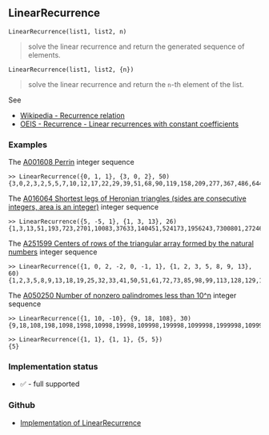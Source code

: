 ## LinearRecurrence

```
LinearRecurrence(list1, list2, n)
```

> solve the linear recurrence and return the generated sequence of elements.

```
LinearRecurrence(list1, list2, {n})
```

> solve the linear recurrence and return the `n`-th element of the list.

See
* [Wikipedia - Recurrence relation](https://en.wikipedia.org/wiki/Recurrence_relation)
* [OEIS - Recurrence - Linear recurrences with constant coefficients](http://oeis.org/wiki/Recurrence#Linear_recurrences_with_constant_coefficients)

### Examples
 
The [A001608 Perrin](https://oeis.org/A001608) integer sequence

```
>> LinearRecurrence({0, 1, 1}, {3, 0, 2}, 50) 
{3,0,2,3,2,5,5,7,10,12,17,22,29,39,51,68,90,119,158,209,277,367,486,644,853,1130,1497,1983,2627,3480,4610,6107,8090,10717,14197,18807,24914,33004,43721,57918,76725,101639,134643,178364,236282,313007,414646,549289,727653,963935}
```

The [A016064 Shortest legs of Heronian triangles (sides are consecutive integers, area is an integer)](https://oeis.org/A016064) integer sequence


```
>> LinearRecurrence({5, -5, 1}, {1, 3, 13}, 26) 
{1,3,13,51,193,723,2701,10083,37633,140451,524173,1956243,7300801,27246963,101687053,379501251,1416317953,5285770563,19726764301,73621286643,274758382273,1025412242451,3826890587533,14282150107683,53301709843201,198924689265123}
```

The [A251599 Centers of rows of the triangular array formed by the natural numbers](https://oeis.org/A251599) integer sequence

```
>> LinearRecurrence({1, 0, 2, -2, 0, -1, 1}, {1, 2, 3, 5, 8, 9, 13}, 60) 
{1,2,3,5,8,9,13,18,19,25,32,33,41,50,51,61,72,73,85,98,99,113,128,129,145,162,163,181,200,201,221,242,243,265,288,289,313,338,339,365,392,393,421,450,451,481,512,513,545,578,579,613,648,649,685,722,723,761,800,801}
```

The [A050250 Number of nonzero palindromes less than 10^n](https://oeis.org/A050250) integer sequence

```
>> LinearRecurrence({1, 10, -10}, {9, 18, 108}, 30) 
{9,18,108,198,1098,1998,10998,19998,109998,199998,1099998,1999998,10999998,19999998,109999998,199999998,1099999998,1999999998,10999999998,19999999998,109999999998,199999999998,1099999999998,1999999999998,10999999999998,19999999999998,109999999999998,199999999999998,1099999999999998,1999999999999998}
```

```
>> LinearRecurrence({1, 1}, {1, 1}, {5, 5})
{5}
```


### Implementation status

* &#x2705; - full supported

### Github

* [Implementation of LinearRecurrence](https://github.com/axkr/symja_android_library/blob/master/symja_android_library/matheclipse-core/src/main/java/org/matheclipse/core/builtin/NumberTheory.java#L3429) 

